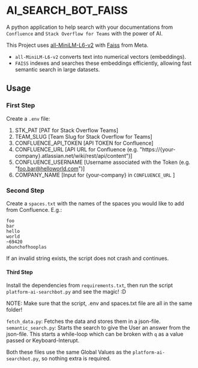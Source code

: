 # AI_SEARCH_BOT_FAISS
A python application to help search with your documentations from `Confluence` and `Stack Overflow for Teams` with the power of AI.

This Project uses [all-MiniLM-L6-v2](https://huggingface.co/sentence-transformers/all-MiniLM-L6-v2) with [Faiss](https://ai.meta.com/tools/faiss/) from Meta.

- `all-MiniLM-L6-v2` converts text into numerical vectors (embeddings).
- `FAISS` indexes and searches these embeddings efficiently, allowing fast semantic search in large datasets.

## Usage
### First Step
Create a `.env` file:

1. STK_PAT [PAT for Stack Overflow Teams]
2. TEAM_SLUG [Team Slug for Stack Overflow for Teams]
3. CONFLUENCE_API_TOKEN [API TOKEN for Confluence]
4. CONFLUENCE_URL [API URL for Confluence (e.g. "https://{your-company}.atlassian.net/wiki/rest/api/content")]
5. CONFLUENCE_USERNAME [Username associated with the Token (e.g. "foo.bar@helloworld.com")]
6. COMPANY_NAME [Input for {your-company} in `CONFLUENCE_URL` ]
   
### Second Step
Create a `spaces.txt` with the names of the spaces you would like to add from Confluence.
E.g.:
```
foo
bar
hello
world
~69420
abunchofhooplas
```
If an invalid string exists, the script does not crash and continues.

#### Third Step
Install the dependencies from `requirements.txt`, then run the script `platform-ai-searchbot.py` and see the magic! :D

NOTE: Make sure that the script, .env and spaces.txt file are all in the same folder!

`fetch_data.py`: Fetches the data and stores them in a json-file.
`semantic_search.py`: Starts the search to give the User an answer from the json-file. This starts a while-loop which can be broken with `q` as a value passed or Keyboard-Interupt.

Both these files use the same Global Values as the `platform-ai-searchbot.py`, so nothing extra is required.
